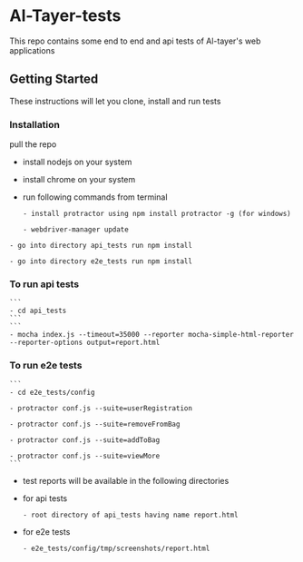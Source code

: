 # Al-Tayer-tests
This repo contains some end to end and api tests of Al-tayer's web applications

## Getting Started

These instructions will let you clone, install and run tests

### Installation
pull the repo

- install nodejs on your system

- install chrome on your system

- run following commands from terminal

	```
	- install protractor using npm install protractor -g (for windows)
	```

	```
	- webdriver-manager update
	```

```
- go into directory api_tests run npm install
```

```
- go into directory e2e_tests run npm install
```
### To run api tests

	```
	- cd api_tests
	```
	```
	- mocha index.js --timeout=35000 --reporter mocha-simple-html-reporter --reporter-options output=report.html
	
### To run e2e tests

	```
	- cd e2e_tests/config

	- protractor conf.js --suite=userRegistration
	
	- protractor conf.js --suite=removeFromBag
	
	- protractor conf.js --suite=addToBag
	
	- protractor conf.js --suite=viewMore
	```
- test reports will be available in the following directories

- for api tests

	```
	- root directory of api_tests having name report.html
	```
- for e2e tests

	```
	- e2e_tests/config/tmp/screenshots/report.html
	```